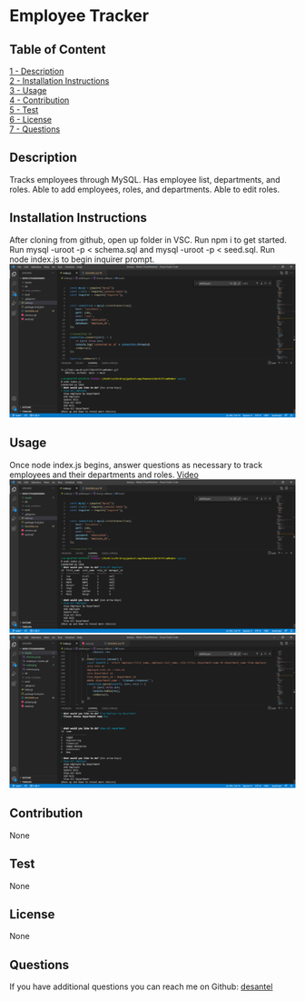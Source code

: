 # Employee Tracker



## Table of Content
[1 - Description](##Description)<br/>[2 - Installation Instructions](##Installation-Instructions)<br/>[3 - Usage](##Usage)<br/>[4 - Contribution](##Contribution)<br/>[5 - Test](##Test)<br/>[6 - License](##License)<br/>[7 - Questions](##Questions)<br/>

## Description
Tracks employees through MySQL.  Has employee list, departments, and roles.  Able to add employees, roles, and departments.  Able to edit roles.  

## Installation Instructions
After cloning from github, open up folder in VSC.  Run npm i to get started.  Run mysql -uroot -p < schema.sql and mysql -uroot -p < seed.sql.  Run node index.js to begin inquirer prompt.
![Node](./Assets/node.png)
<br/>

## Usage
Once node index.js begins, answer questions as necessary to track employees and their departments and roles.
[Video](https://drive.google.com/file/d/1yzaDlRQVAUzuCXnx5iX49J3pLWI6wZt7/view)
![Directory](./Assets/directory.png)
![Department](./Assets/department.png)
<br/>

## Contribution
None

## Test
None

## License

None

## Questions
If you have additional questions you can reach me on Github: [desantel](https://github.com/desantel)
